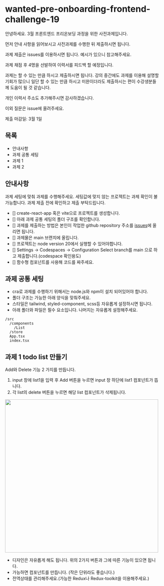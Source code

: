 # wanted-pre-onboarding-frontend-challenge-19

안녕하세요.
3월 프론트엔드 프리온보딩 과정을 위한 사전과제입니다.

먼저 안내 사항을 읽어보시고 사전과제를 수행한 뒤 제출하시면 됩니다.

과제 제출은 issues를 이용하시면 됩니다. 예시가 있으니 참고해주세요.

과제 채점 후 4명을 선발하여 이력서를 피드백 할 예정입니다.

과제는 할 수 있는 만큼 하시고 제출하시면 됩니다. 강의 중간에도 과제를 이용해 설명할 기회가 많으니 일단 할 수 있는 만큼 하시고 미완이더라도 제출하시는 편이 수강생분들께 도움이 될 것 같습니다.

개인 이력서 주소도 추가해주시면 감사하겠습니다.

이외 질문은 issue에 올려주세요.

제출 마감일: 3월 1일

## 목록

- 안내사항
- 과제 공통 세팅
- 과제 1
- 과제 2

## 안내사항

과제 세팅에 맞춰 과제를 수행해주세요. 세팅값에 맞지 않는 프로젝트는 과제 확인이 불가능합니다. 과제 제출 전에 확인하고 제출 부탁드립니다.

- [] create-react-app 혹은 vite으로 프로젝트를 생성합니다.
- [] 아래 과제 공통 세팅의 폴더 구조를 확인합니다.
- [] 과제를 제출하는 방법은 본인이 작업한 github repository 주소를 [issues](https://github.com/summerdidi/wanted-pre-onboarding-frontend-challenge-19/issues)에 올리면 됩니다.
- [] 과제물은 main 브랜치에 올립니다.
- [] 프로젝트는 node version 20에서 실행할 수 있어야합니다.
- [] Settings -> Codespaces -> Configuration Select branch를 main 으로 하고 제출합니다.(codespace 확인용도)
- [] 함수형 컴포넌트를 사용해 코드를 짜주세요.

## 과제 공통 세팅

- cra로 과제를 수행하기 위해서는 node.js와 npm이 설치 되어있어야 합니다.
- 폴더 구조는 가능한 아래 양식을 맞춰주세요.
- 스타일은 tailwind, styled-component, scss등 자유롭게 설정하시면 됩니다.
- 아래 폴더와 파일은 필수 요소입니다. 나머지는 자유롭게 설정해주세요.

```
/src
  /components
    /List
  /store
  App.tsx
  index.tsx
```

## 과제 1 todo list 만들기

Add와 Delete 기능 2 가지를 만듭니다.

1. input 창에 list1을 입력 후 Add 버튼을 누르면 input 창 하단에 list1 컴포넌트가 뜹니다.
2. 각 list의 delete 버튼을 누르면 해당 list 컴포넌트가 삭제됩니다.

<img src="https://github.com/summerdidi/wanted-pre-onboarding-frontend-challenge-19/blob/main/todoListAssignment.png" width="500" >

- 디자인은 자유롭게 해도 됩니다. 위의 2가지 버튼과 그에 따른 기능이 있으면 됩니다.
- 가능하면 컴포넌트를 만듭니다. (작은 단위라도 좋습니다.)
- 전역상태를 관리해주세요.(가능한 Redux나 Redux-toolkit을 이용해주세요.)
